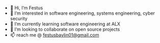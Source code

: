 - 👋 Hi, I’m Festus
- 👀 I’m interested in software engineering, systems engineering, cyber security 
- 🌱 I’m currently learning software engineering at ALX
- 💞️ I’m looking to collaborate on open source projects 
- 📫 reach me @ festusbaylin01@gmail.com

<!---
Smart-Tech13/Smart-Tech13 is a ✨ special ✨ repository because its `README.md` (this file) appears on your GitHub profile.
You can click the Preview link to take a look at your changes.
--->
